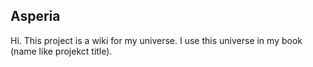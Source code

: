 ## Asperia
Hi. This project is a wiki for my universe. 
I use this universe in my book (name like projekct title).
